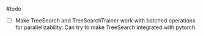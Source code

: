 #todo

- [ ] Make TreeSearch and TreeSearchTrainer work with batched operations for parallelizability. Can try to make TreeSearch integrated with pytorch.
